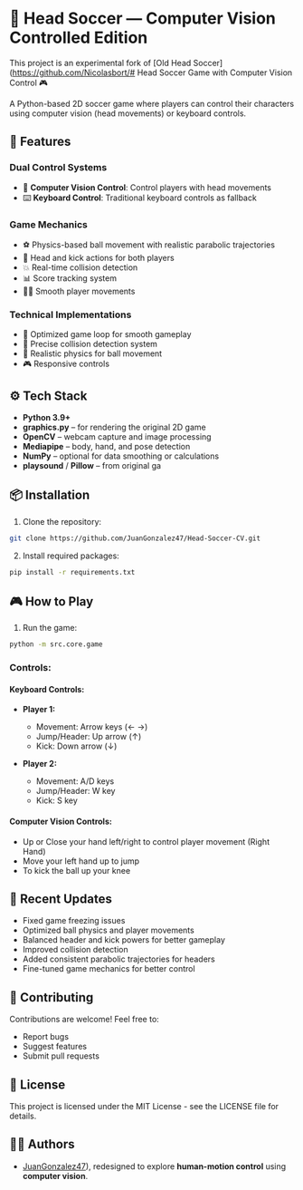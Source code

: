 # 🧠 Head Soccer — Computer Vision Controlled Edition

This project is an experimental fork of [Old Head Soccer](https://github.com/Nicolasbort/# Head Soccer Game with Computer Vision Control 🎮

A Python-based 2D soccer game where players can control their characters using computer vision (head movements) or keyboard controls.

## 🌟 Features

### Dual Control Systems
- 🎥 **Computer Vision Control**: Control players with head movements
- ⌨️ **Keyboard Control**: Traditional keyboard controls as fallback

### Game Mechanics
- ⚽ Physics-based ball movement with realistic parabolic trajectories
- 🎯 Head and kick actions for both players
- 💥 Real-time collision detection
- 📊 Score tracking system
- 🏃‍♂️ Smooth player movements

### Technical Implementations
- 🔄 Optimized game loop for smooth gameplay
- 🎯 Precise collision detection system
- 📐 Realistic physics for ball movement
- 🎮 Responsive controls

## ⚙️ Tech Stack

- **Python 3.9+**
- **graphics.py** – for rendering the original 2D game
- **OpenCV** – webcam capture and image processing
- **Mediapipe** – body, hand, and pose detection
- **NumPy** – optional for data smoothing or calculations
- **playsound** / **Pillow** – from original ga

## 📦 Installation

1. Clone the repository:
```bash
git clone https://github.com/JuanGonzalez47/Head-Soccer-CV.git
```

2. Install required packages:
```bash
pip install -r requirements.txt
```

## 🎮 How to Play

1. Run the game:
```bash
python -m src.core.game
```

### Controls:

#### Keyboard Controls:
- **Player 1:**
  - Movement: Arrow keys (← →)
  - Jump/Header: Up arrow (↑)
  - Kick: Down arrow (↓)

- **Player 2:**
  - Movement: A/D keys
  - Jump/Header: W key
  - Kick: S key

#### Computer Vision Controls:
- Up or Close your hand left/right to control player movement (Right Hand)
- Move your left hand up to jump
- To kick the ball up your knee

## 🔧 Recent Updates

- Fixed game freezing issues
- Optimized ball physics and player movements
- Balanced header and kick powers for better gameplay
- Improved collision detection
- Added consistent parabolic trajectories for headers
- Fine-tuned game mechanics for better control

## 🤝 Contributing

Contributions are welcome! Feel free to:
- Report bugs
- Suggest features
- Submit pull requests

## 📝 License

This project is licensed under the MIT License - see the LICENSE file for details.

## 🙋‍♂️ Authors

- [JuanGonzalez47](https://github.com/JuanGonzalez47)), redesigned to explore **human-motion control** using **computer vision**.
